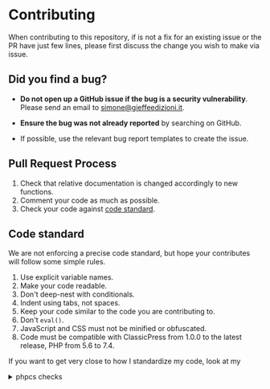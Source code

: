 # Contributing

When contributing to this repository, if is not a fix for an existing issue or the PR have just few lines, please first discuss the change you wish to make via issue.

## **Did you find a bug?**

* **Do not open up a GitHub issue if the bug is a security vulnerability**. Please send an email to simone@gieffeedizioni.it.

* **Ensure the bug was not already reported** by searching on GitHub.

* If possible, use the relevant bug report templates to create the issue.

## Pull Request Process

1. Check that relative documentation is changed accordingly to new functions.
1. Comment your code as much as possible.
1. Check your code against [code standard](#cs).

## <a name="cs"></a>Code standard

We are not enforcing a precise code standard, but hope your contributes will follow some simple rules.

1. Use explicit variable names.
1. Make your code readable.
1. Don't deep-nest with conditionals.
1. Indent using tabs, not spaces.
1. Keep your code similar to the code you are contributing to.
1. Don't `eval()`.
1. JavaScript and CSS must not be minified or obfuscated.
1. Code must be compatible with ClassicPress from 1.0.0 to the latest release, PHP from 5.6 to 7.4.

If you want to get very close to how I standardize my code, look at my
<details><summary>phpcs checks</summary>
<p>
```xml

<ruleset name="xxsimoxx-rules">
	<description>
		Rules for my HP code.
	</description> 

	<rule ref="SlevomatCodingStandard.Arrays.TrailingArrayComma"/>
	<rule ref="SlevomatCodingStandard.ControlStructures.DisallowYodaComparison"/>
	
	<rule ref="Generic.Files.LineEndings"/>
	<rule ref="Generic.Formatting.DisallowMultipleStatements"/>
	<rule ref="Generic.Functions.OpeningFunctionBraceKernighanRitchie"/>
	<rule ref="Generic.Functions.FunctionCallArgumentSpacing.NoSpaceAfterComma"/>
	<rule ref="Generic.Functions.FunctionCallArgumentSpacing.SpaceBeforeComma"/>
	<rule ref="Generic.Metrics.NestingLevel"/>
	<rule ref="Generic.Metrics.CyclomaticComplexity"/>
	<rule ref="Generic.NamingConventions.UpperCaseConstantName"/>
	<rule ref="Generic.PHP.DeprecatedFunctions"/>
	<rule ref="Generic.PHP.ForbiddenFunctions"/>
	<rule ref="Generic.PHP.LowerCaseConstant"/>
	<rule ref="Generic.PHP.NoSilencedErrors"/>
	<rule ref="Generic.Strings.UnnecessaryStringConcat"/>
	<rule ref="Generic.WhiteSpace.DisallowSpaceIndent"/>
	<rule ref="Generic.ControlStructures.InlineControlStructure"/>

	<rule ref="PEAR.Functions.FunctionCallSignature.SpaceAfterOpenBracket" />
	<rule ref="PEAR.Functions.FunctionCallSignature.SpaceBeforeCloseBracket" />
	
	<rule ref="PSR2.ControlStructures.ControlStructureSpacing" />
	<rule ref="PSR2.ControlStructures.ElseIfDeclaration"/>

	<rule ref="Squiz.PHP.CommentedOutCode"/>
	<rule ref="Squiz.PHP.EmbeddedPhp"/>
	<rule ref="Squiz.PHP.Eval"/>
	<rule ref="Squiz.PHP.NonExecutableCode"/>
	<rule ref="Squiz.PHP.LowercasePHPFunctions"/>
	<rule ref="Squiz.WhiteSpace.ScopeClosingBrace"/>
	<rule ref="Squiz.WhiteSpace.SuperfluousWhitespace"/>
	<rule ref="Squiz.WhiteSpace.CastSpacing"/>
	<rule ref="Squiz.WhiteSpace.LanguageConstructSpacing"/>
	<rule ref="Squiz.WhiteSpace.ObjectOperatorSpacing"/>
	<rule ref="Squiz.WhiteSpace.SemicolonSpacing"/>
	<rule ref="Squiz.WhiteSpace.ObjectOperatorSpacing">
		<properties>
			<property name="ignoreNewlines" value="true" />
		</properties>
	</rule>
	<rule ref="Squiz.WhiteSpace.OperatorSpacing">
		<properties>
			<property name="ignoreNewlines" value="true" />
		</properties>
	</rule>
	<rule ref="Squiz.ControlStructures.ForEachLoopDeclaration"/>
	<rule ref="Squiz.ControlStructures.ForLoopDeclaration"/>
	<rule ref="Squiz.ControlStructures.LowercaseDeclaration"/>
	<rule ref="Squiz.Strings.ConcatenationSpacing" />
	<rule ref="Squiz.Strings.DoubleQuoteUsage"/>
	<rule ref="Squiz.Strings.DoubleQuoteUsage.ContainsVar">
		<severity>0</severity>
	</rule>
	<rule ref="Squiz.Functions.FunctionDeclarationArgumentSpacing"/>
	<rule ref="Squiz.Functions.FunctionDeclarationArgumentSpacing">
		<properties>
			<property name="equalsSpacing" value="1" />
		</properties>
	</rule>
</ruleset>
```

</p>
</details>
